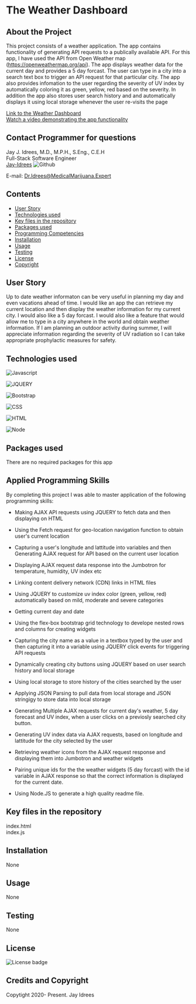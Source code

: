 # The Weather Dashboard

## About the Project
This project consists of a weather application. The app contains functionality of generating API requests to a publically available API. For this app, I have used the API from Open Weather map (https://openweathermap.org/api). The app displays weather data for the current day and provides a 5 day forcast. The user can type in a city into a search text box to trigger an API request for that particular city. The app also provides infomation to the user regarding the severity of UV index by automatically coloring it as green, yellow, red based on the severity. In addition the app also stores user search history and and automatically displays it using local storage whenever the user re-visits the page
 

[Link to the Weather Dashboard](https://jay-idrees.github.io/The-Weather-Dashboard-API-JQUERY/) <br />
[Watch a video demonstrating the app functionality](https://youtu.be/EtWswL3q2fw)<br />

## Contact Programmer for questions

Jay J. Idrees, M.D., M.P.H., S.Eng., C.E.H <br />
Full-Stack Software Engineer<br />
[Jay-Idrees](https://github.com/Jay-Idrees) ![Github](http://img.shields.io/badge/github-black?style=flat&logo=github)<br />

E-mail: Dr.Idrees@MedicalMarijuana.Expert



## Contents

- [User Story](#user-story)
- [Technologies used](#technologies-used)
- [Key files in the repository](#key-files-in-the-repository)
- [Packages used](#packages-used)
- [Programming Competencies](#programming-competencies)
- [Installation](#installation)
- [Usage](#usage)
- [Testing](#testing)
- [License](#license)
- [Copyright](#copyright)


## User Story

Up to date weather informaton can be very useful in planning my day and even vacations ahead of time. I would like an app the can retrieve my current location and then display the weather information for my current city. I would also like a 5 day forcast. I would also like a feature that would allow me to type in a city anywhere in the world and obtain weather information. If I am planning an outdoor activity during summer, I will appreciate information regarding the severity of UV radiation so I can take appropriate prophylactic measures for safety.



## Technologies used

![Javascript](https://img.shields.io/badge/JavaScript-black?style=for-the-badge&logo=JavaScript)

![JQUERY](https://img.shields.io/badge/jquery-purple?style=for-the-badge&logo=jquery)

![Bootstrap](https://img.shields.io/badge/Bootstrap-blueviolet?style=for-the-badge&logo=bootstrap)

![CSS](https://img.shields.io/badge/css-darkgreen?style=for-the-badge&logo=css3)

![HTML](https://img.shields.io/badge/HTML-informational?style=for-the-badge&logo=html5)

![Node](https://img.shields.io/badge/Node-green?style=for-the-badge&logo=Node.js)

## Packages used

There are no required packages for this app

## Applied Programming Skills

By completing this project I was able to master application of the following programming skills: 

- Making AJAX API requests using JQUERY to fetch data and then displaying on HTML

- Using the Fetch request for geo-location navigation function to obtain user's current location

- Capturing a user's longitude and lattitude into variables and then Generating AJAX request for API based on the current user location

- Displaying AJAX request data response into the Jumbotron for temperature, humidity, UV index etc

- Linking content delivery network (CDN) links in HTML files

- Using JQUERY to customize uv index color (green, yellow, red) automatically based on mild, moderate and severe categories

- Getting current day and date 

- Using the flex-box bootstrap grid technology to develope nested rows and columns for creating widgets

- Capturing the city name as a value in a textbox typed by the user and then capturing it into a variable using JQUERY click events for triggering API requests

- Dynamically creating city buttons using JQUERY based on user search history and local storage

- Using local storage to store history of the cities searched by the user

- Applying JSON Parsing to pull data from local storage and JSON stringigy to store data into local storage

- Generating Multiple AJAX requests for current day's weather, 5 day forecast and UV index, when a user clicks on a previosly searched city button.   

- Generating UV index data via AJAX requests, based on longitude and lattitude for the city selected by the user

- Retrieving weather icons from the AJAX request response and displaying them into Jumbotron and weather widgets

- Pairing unique ids for the the weather widgets (5 day forcast) with the id variable in AJAX response so that the correct information is displayed for the current date.

- Using Node.JS to generate a high quality readme file. 


## Key files in the repository

index.html <br />
index.js


## Installation

None

## Usage

None

## Testing

None

## License 

![License badge](https://img.shields.io/badge/license-MIT-blue.svg)


## Credits and Copyright 
Copytight 2020- Present. Jay Idrees



